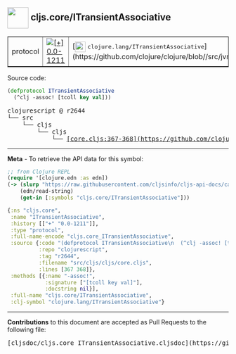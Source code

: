 ## <img width="48px" valign="middle" src="http://i.imgur.com/Hi20huC.png"> cljs.core/ITransientAssociative

 <table border="1">
<tr>

<td>protocol</td>
<td><a href="https://github.com/cljsinfo/cljs-api-docs/tree/0.0-1211"><img valign="middle" alt="[+] 0.0-1211" src="https://img.shields.io/badge/+-0.0--1211-lightgrey.svg"></a> </td>
<td>
[<img height="24px" valign="middle" src="http://i.imgur.com/1GjPKvB.png"> <samp>clojure.lang/ITransientAssociative</samp>](https://github.com/clojure/clojure/blob//src/jvm/clojure/lang/ITransientAssociative.java)
</td>
</tr>
</table>






Source code:

```clj
(defprotocol ITransientAssociative
  (^clj -assoc! [tcoll key val]))
```

 <pre>
clojurescript @ r2644
└── src
    └── cljs
        └── cljs
            └── <ins>[core.cljs:367-368](https://github.com/clojure/clojurescript/blob/r2644/src/cljs/cljs/core.cljs#L367-L368)</ins>
</pre>


---

__Meta__ - To retrieve the API data for this symbol:

```clj
;; from Clojure REPL
(require '[clojure.edn :as edn])
(-> (slurp "https://raw.githubusercontent.com/cljsinfo/cljs-api-docs/catalog/cljs-api.edn")
    (edn/read-string)
    (get-in [:symbols "cljs.core/ITransientAssociative"]))
```

```clj
{:ns "cljs.core",
 :name "ITransientAssociative",
 :history [["+" "0.0-1211"]],
 :type "protocol",
 :full-name-encode "cljs.core_ITransientAssociative",
 :source {:code "(defprotocol ITransientAssociative\n  (^clj -assoc! [tcoll key val]))",
          :repo "clojurescript",
          :tag "r2644",
          :filename "src/cljs/cljs/core.cljs",
          :lines [367 368]},
 :methods [{:name "-assoc!",
            :signature ["[tcoll key val]"],
            :docstring nil}],
 :full-name "cljs.core/ITransientAssociative",
 :clj-symbol "clojure.lang/ITransientAssociative"}

```

---

__Contributions__ to this document are accepted as Pull Requests to the following file:

 <pre>
[cljsdoc/cljs.core_ITransientAssociative.cljsdoc](https://github.com/cljsinfo/cljs-api-docs/blob/master/cljsdoc/cljs.core_ITransientAssociative.cljsdoc)
</pre>

